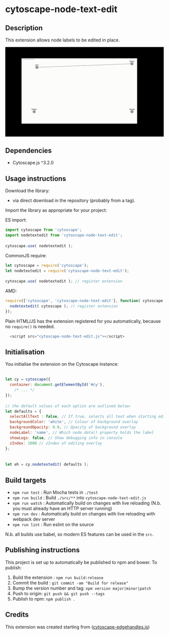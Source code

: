 cytoscape-node-text-edit
================================================================================
 

## Description


This extension allows node labels to be edited in place. 

![Demo](./demo.gif)

## Dependencies

 * Cytoscape.js ^3.2.0


## Usage instructions

Download the library:
 * via direct download in the repository (probably from a tag).

Import the library as appropriate for your project:

ES import:

```js
import cytoscape from 'cytoscape';
import nodetextedit from 'cytoscape-node-text-edit';

cytoscape.use( nodetextedit );
```

CommonJS require:

```js
let cytoscape = require('cytoscape');
let nodetextedit = require('cytoscape-node-text-edit');

cytoscape.use( nodetextedit ); // register extension
```

AMD:

```js
require(['cytoscape', 'cytoscape-node-text-edit'], function( cytoscape, nodetextedit ){
  nodetextedit( cytoscape ); // register extension
});
```

Plain HTML/JS has the extension registered for you automatically, because no `require()` is needed.
```js
  <script src="cytoscape-node-text-edit.js"></script>
```

## Initialisation

You initialise the extension on the Cytoscape instance:

```js

let cy = cytoscape({
  container: document.getElementById('#cy'),
	/* ... */
});

// the default values of each option are outlined below:
let defaults = {
  selectAllText : false, // If true, selects all text when starting edit. Otherwise, selects last character.
  backgroundColor: 'white', // Colour of background overlay
  backgroundOpacity: 0.9, // Opacity of background overlay
  nodeLabel: 'name', // Which node.data() property holds the label
  showLogs: false, // Show debugging info in console
  zIndex: 1000 // zIndex of editing overlay
};


let eh = cy.nodetextedit( defaults );

```

 

## Build targets

* `npm run test` : Run Mocha tests in `./test`
* `npm run build` : Build `./src/**` into `cytoscape-node-text-edit.js`
* `npm run watch` : Automatically build on changes with live reloading (N.b. you must already have an HTTP server running)
* `npm run dev` : Automatically build on changes with live reloading with webpack dev server
* `npm run lint` : Run eslint on the source

N.b. all builds use babel, so modern ES features can be used in the `src`.


## Publishing instructions

This project is set up to automatically be published to npm and bower.  To publish:

1. Build the extension : `npm run build:release`
1. Commit the build : `git commit -am "Build for release"`
1. Bump the version number and tag: `npm version major|minor|patch`
1. Push to origin: `git push && git push --tags`
1. Publish to npm: `npm publish .`
 


## Credits

This extension was created starting from ([cytoscape-edgehandles.js](https://github.com/cytoscape/cytoscape.js-edgehandles))
